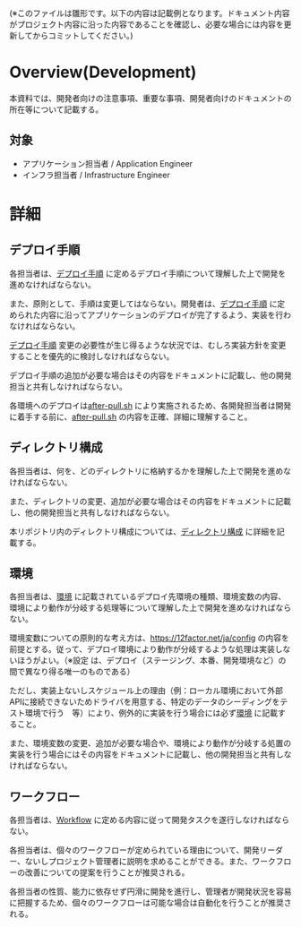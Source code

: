 (※このファイルは雛形です。以下の内容は記載例となります。ドキュメント内容がプロジェクト内容に沿った内容であることを確認し、必要な場合には内容を更新してからコミットしてください。)

# Overview(Development)
本資料では、開発者向けの注意事項、重要な事項、開発者向けのドキュメントの所在等について記載する。
## 対象
- アプリケーション担当者 / Application Engineer
- インフラ担当者 / Infrastructure Engineer

# 詳細
## デプロイ手順
各担当者は、[デプロイ手順](./010-deployment.md) に定めるデプロイ手順について理解した上で開発を進めなければならない。

また、原則として、手順は変更してはならない。開発者は、[デプロイ手順](./010-deployment.md) に定められた内容に沿ってアプリケーションのデプロイが完了するよう、実装を行わなければならない。

[デプロイ手順](./010-deployment.md) 変更の必要性が生じ得るような状況では、むしろ実装方針を変更することを優先的に検討しなければならない。

デプロイ手順の追加が必要な場合はその内容をドキュメントに記載し、他の開発担当と共有しなければならない。

各環境へのデプロイは[after-pull.sh](../../operation/after-pull.sh) により実施されるため、各開発担当者は開発に着手する前に、[after-pull.sh](../../operation/after-pull.sh) の内容を正確、詳細に理解すること。


## ディレクトリ構成
各担当者は、何を、どのディレクトリに格納するかを理解した上で開発を進めなければならない。

また、ディレクトリの変更、追加が必要な場合はその内容をドキュメントに記載し、他の開発担当と共有しなければならない。

本リポジトリ内のディレクトリ構成については、[ディレクトリ構成](./020-directories.md) に詳細を記載する。

## 環境
各担当者は、[環境](./030-environment.md) に記載されているデプロイ先環境の種類、環境変数の内容、環境により動作が分岐する処理等について理解した上で開発を進めなければならない。

環境変数についての原則的な考え方は、https://12factor.net/ja/config の内容を前提とする。従って、デプロイ環境により動作が分岐するような処理は実装しないほうがよい。（※設定 は、デプロイ（ステージング、本番、開発環境など）の間で異なり得る唯一のものである）

ただし、実装上ないしスケジュール上の理由（例：ローカル環境において外部APIに接続できないためドライバを用意する、特定のデータのシーディングをテスト環境で行う　等）により、例外的に実装を行う場合には必ず[環境](./030-environment.md) に記載すること。

また、環境変数の変更、追加が必要な場合や、環境により動作が分岐する処置の実装を行う場合にはその内容をドキュメントに記載し、他の開発担当と共有しなければならない。

## ワークフロー
各担当者は、[Workflow](./040-workflow.md) に定める内容に従って開発タスクを遂行しなければならない。

各担当者は、個々のワークフローが定められている理由について、開発リーダー、ないしプロジェクト管理者に説明を求めることができる。また、ワークフローの改善についての提案を行うことが推奨される。

各担当者の性質、能力に依存せず円滑に開発を進行し、管理者が開発状況を容易に把握するため、個々のワークフローは可能な場合は自動化を行うことが推奨される。

